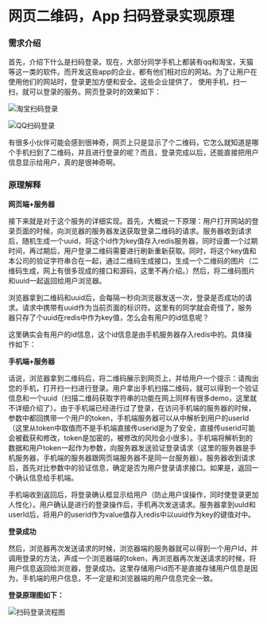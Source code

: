 # 网页二维码，App 扫码登录实现原理



### 需求介绍

首先，介绍下什么是扫码登录。现在，大部分同学手机上都装有qq和淘宝，天猫等这一类的软件。而开发这些app的企业，都有他们相对应的网站。为了让用户在使用他们的网站时，登录更加方便和安全。这些企业提供了， 使用手机，扫一扫，就可以登录的服务。网页登录时的效果如下：



![淘宝扫码登录](https://github.com/FantasticLBP/knowledge-kit/blob/master/assets/6693515-d566f3006b82c505.jpeg?raw=true)





![QQ扫码登录](https://github.com/FantasticLBP/knowledge-kit/blob/master/assets/6693515-3b17bdcc22e1a5a3.png?raw=true)



有很多小伙伴可能会感到很神奇，网页上只是显示了个二维码，它怎么就知道是哪个手机扫到了二维码，并且进行登录的呢？而且，登录完成以后，还能直接把用户信息显示给用户，真的是很神奇啊。

### 原理解释

**网页端+服务器**

接下来就是对于这个服务的详细实现。首先，大概说一下原理：用户打开网站的登录页面的时候，向浏览器的服务器发送获取登录二维码的请求。服务器收到请求后，随机生成一个uuid，将这个id作为key值存入redis服务器，同时设置一个过期时间，再过期后，用户登录二维码需要进行刷新重新获取。同时，将这个key值和本公司的验证字符串合在一起，通过二维码生成接口，生成一个二维码的图片（二维码生成，网上有很多现成的接口和源码，这里不再介绍。）然后，将二维码图片和uuid一起返回给用户浏览器。

浏览器拿到二维码和uuid后，会每隔一秒向浏览器发送一次，登录是否成功的请求。请求中携带有uuid作为当前页面的标识符。这里有的同学就会奇怪了，服务器只存了个uuid在redis中作为key值，怎么会有用户的id信息呢？ 

这里确实会有用户的id信息，这个id信息是由手机服务器存入redis中的。具体操作如下：

**手机端+服务器**

话说，浏览器拿到二维码后，将二维码展示到网页上，并给用户一个提示：请掏出您的手机，打开扫一扫进行登录。用户拿出手机扫描二维码，就可以得到一个验证信息和一个uuid（扫描二维码获取字符串的功能在网上同样有很多demo，这里就不详细介绍了）。由于手机端已经进行过了登录，在访问手机端的服务器的时候，参数中都回携带一个用户的token，手机端服务器可以从中解析到用户的userId（这里从token中取值而不是手机端直接传userid是为了安全，直接传userid可能会被截获和修改，token是加密的，被修改的风险会小很多）。手机端将解析到的数据和用户token一起作为参数，向服务器发送验证登录请求（这里的服务器是手机服务器，手机端的服务器跟网页端服务器不是同一台服务器）。服务器收到请求后，首先对比参数中的验证信息，确定是否为用户登录请求接口。如果是，返回一个确认信息给手机端。

手机端收到返回后，将登录确认框显示给用户（防止用户误操作，同时使登录更加人性化）。用户确认是进行的登录操作后，手机再次发送请求。服务器拿到uuId和userId后，将用户的userid作为value值存入redis中以uuid作为key的键值对中。

**登录成功**

然后，浏览器再次发送请求的时候，浏览器端的服务器就可以得到一个用户Id，并调用登录的方法，声成一个浏览器端的token，再浏览器再次发送请求的时候，将用户信息返回给浏览器，登录成功。这里存储用户id而不是直接存储用户信息是因为，手机端的用户信息，不一定是和浏览器端的用户信息完全一致。

**登录原理图如下：**

![扫码登录流程图](https://github.com/FantasticLBP/knowledge-kit/blob/master/assets/6693515-8e5bea48462a7904.jpeg?raw=true)

